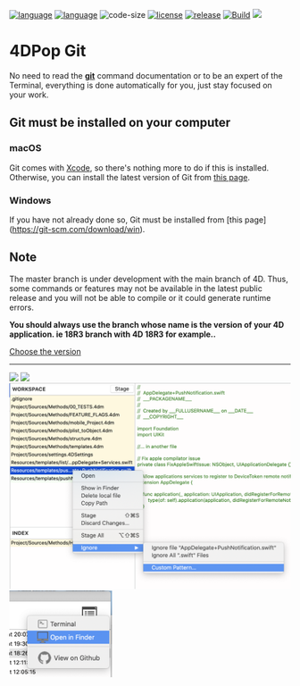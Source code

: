 [![language](https://img.shields.io/static/v1?label=language&message=4d&color=blue)](https://developer.4d.com/)
[![language](https://img.shields.io/github/languages/top/vdelachaux/4DPop-Git.svg)](https://developer.4d.com/)
![code-size](https://img.shields.io/github/languages/code-size/vdelachaux/4DPop-Git.svg)
[![license](https://img.shields.io/github/license/vdelachaux/4DPop-Git)](LICENSE)
[![release](https://img.shields.io/github/v/release/vdelachaux/4DPop-Git?include_prereleases)](https://github.com/vdelachaux/4DPop-Git/releases/latest)
[![Build](https://github.com/vdelachaux/4DPop-Git/actions/workflows/build.yml/badge.svg)](https://github.com/vdelachaux/4DPop-Git/actions/workflows/build.yml)
<img src="https://img.shields.io/github/downloads/vdelachaux/4DPop-Git/total"/>

# 4DPop Git

No need to read the <a href="https://git-scm.com/docs/git">**git**</a> command documentation or to be an expert of the Terminal, everything is done automatically for you, just stay focused on your work.

## Git must be installed on your computer

### macOS

Git comes with [Xcode](https://developer.apple.com/xcode/), so there's nothing more to do if this is installed. Otherwise, you can install the latest version of Git from [this page](https://git-scm.com/download/mac).

### Windows
If you have not already done so, Git must be installed from [this page] (https://git-scm.com/download/win).


## Note

The master branch is under development with the main branch of 4D. Thus, some commands or features may not be available in the latest public release and you will not be able to compile or it could generate runtime errors.

**You should always use the branch whose name is the version of your 4D application. ie 18R3 branch with 4D 18R3 for example..**

[Choose the version](https://github.com/vdelachaux/4DPop-Git/branches)

---------- 

<img src="./Documentation/main.png">

<img src="./Documentation/commits.png">

<img src="./Documentation/fileMenu.png" width="518">

<img src="./Documentation/openMenu.png" width="184">


